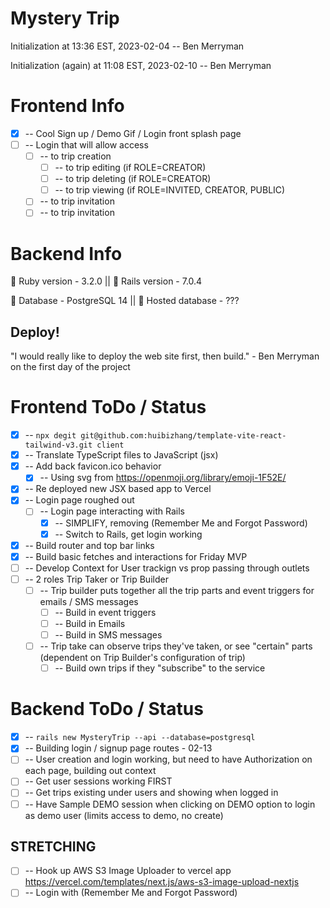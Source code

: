 # Mystery Trip

Initialization at 13:36 EST, 2023-02-04 -- Ben Merryman

Initialization (again) at 11:08 EST, 2023-02-10 -- Ben Merryman

# Frontend Info

- [x] -- Cool Sign up / Demo Gif / Login front splash page
- [ ] -- Login that will allow access
  - [ ] -- to trip creation
    - [ ] -- to trip editing (if ROLE=CREATOR)
    - [ ] -- to trip deleting (if ROLE=CREATOR)
    - [ ] -- to trip viewing (if ROLE=INVITED, CREATOR, PUBLIC)
  - [ ] -- to trip invitation
  - [ ] -- to trip invitation

# Backend Info

💎 Ruby version - 3.2.0 || 🚂 Rails version - 7.0.4

📂 Database - PostgreSQL 14 || 💫 Hosted database - ???

## Deploy!

"I would really like to deploy the web site first, then build." - Ben Merryman on the first day of the project
# Frontend ToDo / Status
- [x] -- `npx degit git@github.com:huibizhang/template-vite-react-tailwind-v3.git client`
- [x] -- Translate TypeScript files to JavaScript (jsx)
- [x] -- Add back favicon.ico behavior
  - [x] -- Using svg from https://openmoji.org/library/emoji-1F52E/
- [x] -- Re deployed new JSX based app to Vercel
- [x] -- Login page roughed out
  - [ ] -- Login page interacting with Rails
    - [x] -- SIMPLIFY, removing (Remember Me and Forgot Password)
    - [x] -- Switch to Rails, get login working
- [x] -- Build router and top bar links
- [x] -- Build basic fetches and interactions for Friday MVP
- [ ] -- Develop Context for User trackign vs prop passing through outlets
- [ ] -- 2 roles Trip Taker or Trip Builder
  - [ ] -- Trip builder puts together all the trip parts and event triggers for emails / SMS messages
    - [ ] -- Build in event triggers
    - [ ] -- Build in Emails
    - [ ] -- Build in SMS messages
  - [ ] -- Trip take can observe trips they've taken, or see "certain" parts (dependent on Trip Builder's configuration of trip)
    - [ ] -- Build own trips if they "subscribe" to the service

# Backend ToDo / Status

- [x] -- `rails new MysteryTrip --api --database=postgresql`
- [x] -- Building login / signup page routes - 02-13
- [ ] -- User creation and login working, but need to  have Authorization on each page, building out context
- [ ] -- Get user sessions working FIRST
- [ ] -- Get trips existing under users and showing when logged in
- [ ] -- Have Sample DEMO session when clicking on DEMO option to login as demo user (limits access to demo, no create)

## STRETCHING

- [ ] -- Hook up AWS S3 Image Uploader to vercel app https://vercel.com/templates/next.js/aws-s3-image-upload-nextjs
- [ ] -- Login with (Remember Me and Forgot Password)